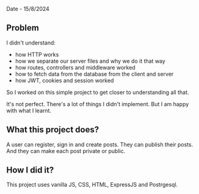 Date - 15/8/2024

## Problem

I didn't understand:

- how HTTP works
- how we separate our server files and why we do it that way
- how routes, controllers and middleware worked
- how to fetch data from the database from the client and server
- how JWT, cookies and session worked

So I worked on this simple project to get closer to understanding all that.

It's not perfect. There's a lot of things I didn't implement. But I am happy with what I learnt.

## What this project does?

A user can register, sign in and create posts. They can publish their posts. And they can make each post private or public.

## How I did it?

This project uses vanilla JS, CSS, HTML, ExpressJS and Postrgesql.
